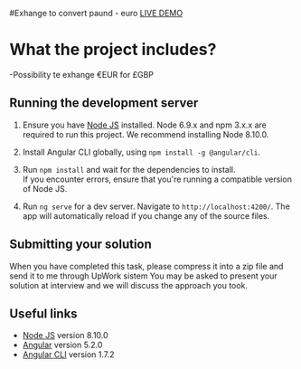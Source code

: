 #Exhange to convert paund - euro
<a href="https://exhange-rate.netlify.app/" target="_blank">LIVE DEMO</a>

# What the project includes?
-Possibility te exhange €EUR for £GBP

## Running the development server

1. Ensure you have [Node JS](https://nodejs.org) installed. 
Node 6.9.x and npm 3.x.x are required to run this project. 
We recommend installing Node 8.10.0.

2. Install Angular CLI globally, using `npm install -g @angular/cli`.

3. Run `npm install` and wait for the dependencies to install. \
If you encounter errors, ensure that you're running a compatible version of Node JS.

4. Run `ng serve` for a dev server. Navigate to `http://localhost:4200/`. 
The app will automatically reload if you change any of the source files.

## Submitting your solution

When you have completed this task, please compress it into a zip file
and send it to me through UpWork sistem
You may be asked to present your solution at interview and we will discuss the approach you took.

## Useful links

* [Node JS](https://nodejs.org) version 8.10.0
* [Angular](https://angular.io/docs) version 5.2.0
* [Angular CLI](https://github.com/angular/angular-cli) version 1.7.2
